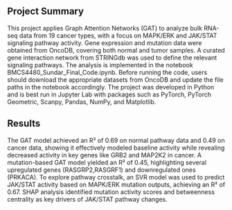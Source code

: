 ## Project Summary
This project applies Graph Attention Networks (GAT) to analyze bulk RNA-seq data from 19 cancer types, with a focus on MAPK/ERK and JAK/STAT signaling pathway activity. 
Gene expression and mutation data were obtained from OncoDB, covering both normal and tumor samples. A curated gene interaction network from STRINGdb was used to define the relevant signaling pathways.
The analysis is implemented in the notebook BMCS4480_Sundar_Final_Code.ipynb. 
Before running the code, users should download the appropriate datasets from OncoDB and update the file paths in the notebook accordingly.
The project was developed in Python and is best run in Jupyter Lab with packages such as PyTorch, PyTorch Geometric, Scanpy, Pandas, NumPy, and Matplotlib.

## Results
The GAT model achieved an R² of 0.69 on normal pathway data and 0.49 on cancer data, showing it effectively modeled baseline activity while revealing decreased activity in key genes like GRB2 and MAP2K2 in cancer. A mutation-based GAT model yielded an R² of 0.45, highlighting several upregulated genes (RASGRP2,RASGRF1) and downregulated ones (PRKACA).
To explore pathway crosstalk, an SVR model was used to predict JAK/STAT activity based on MAPK/ERK mutation outputs, achieving an R² of 0.67. SHAP analysis identified mutation activity scores and betweenness centrality as key drivers of JAK/STAT pathway changes.

